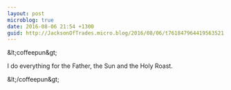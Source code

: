 ```yaml
---
layout: post
microblog: true
date: 2016-08-06 21:54 +1300
guid: http://JacksonOfTrades.micro.blog/2016/08/06/t761847964419563521.html
---
```

&amp;lt;coffeepun&amp;gt;

I do everything for the Father, the Sun and the Holy Roast.

&amp;lt;/coffeepun&amp;gt;
